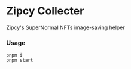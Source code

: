 # Zipcy Collecter
Zipcy's SuperNormal NFTs image-saving helper

### Usage

    pnpm i
    pnpm start